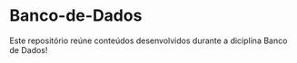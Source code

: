 # Banco-de-Dados
Este repositório reúne conteúdos desenvolvidos durante a diciplina Banco de Dados!
